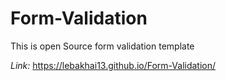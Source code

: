# Form-Validation

This is open Source form validation template

*Link:* https://lebakhai13.github.io/Form-Validation/

